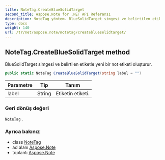 ```yaml
---
title: NoteTag.CreateBlueSolidTarget
second_title: Aspose.Note for .NET API Referansı
description: NoteTag yöntem. BlueSolidTarget simgesi ve belirtilen etiketle yeni bir not etiketi oluşturur.
type: docs
weight: 140
url: /tr/net/aspose.note/notetag/createbluesolidtarget/
---
```

## NoteTag.CreateBlueSolidTarget method

BlueSolidTarget simgesi ve belirtilen etiketle yeni bir not etiketi oluşturur.

```csharp
public static NoteTag CreateBlueSolidTarget(string label = "")
```

| Parametre | Tip | Tanım |
| --- | --- | --- |
| label | String | Etiketin etiketi. |

### Geri dönüş değeri

[`NoteTag`](../) .

### Ayrıca bakınız

* class [NoteTag](../)
* ad alanı [Aspose.Note](../../notetag/)
* toplantı [Aspose.Note](../../../)


